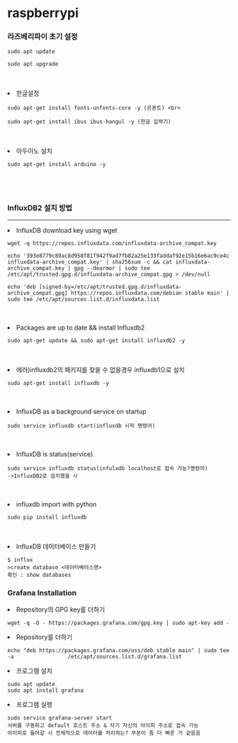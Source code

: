 # raspberrypi
<h3>라즈베리파이 초기 설정</h3>
    
    sudo apt update
  
    sudo apt upgrade
    
<br>
<br>
<li>
  한글설정
</li>

    sudo apt-get install fonts-unfonts-core -y (은폰트) <br>

    sudo apt-get install ibus ibus-hangul -y (한글 입력기)

<br>
<br>

<li>
  아두이노 설치
</li>

    sudo apt-get install arduino -y

<br>
<br>

## <h3>InfluxDB2 설치 방법</h3>
<hr>
<li>
  InfluxDB download key using wget
</li>

    wget -q https://repos.influxdata.com/influxdata-archive_compat.key
  
    echo '393e8779c89ac8d958f81f942f9ad7fb82a25e133faddaf92e15b16e6ac9ce4c influxdata-archive_compat.key' | sha256sum -c && cat influxdata-archive_compat.key | gpg --dearmor | sudo tee 
    /etc/apt/trusted.gpg.d/influxdata-archive_compat.gpg > /dev/null
  
    echo 'deb [signed-by=/etc/apt/trusted.gpg.d/influxdata-archive_compat.gpg] https://repos.influxdata.com/debian stable main' | sudo tee /etc/apt/sources.list.d/influxdata.list

<br>
<br>

<li>Packages are up to date && install Influxdb2</li>

    sudo apt-get update && sudo apt-get install influxdb2 -y

<br>
<br>

<li>에러)influxdb2의 패키지를 찾을 수 없을경우 influxdb1으로 설치</li>

    sudo apt-get install influxdb -y

<br>
<br>

<li>InfluxDB as a background service on startup</li>

    sudo service influxdb start(influxdb 시작 명령어)

<br>
<br>

<li>InfluxDB is status(service)</li>

    sudo service influxdb status(infulxdb localhost로 접속 가능?명렁어)
    ->InfluxDB2로 설치했을 시

<br>
<br>

<li>influxdb import with python</li>

    sudo pip install influxdb

<br>
<br>
<li>InfluxDB 데이터베이스 만들기</li>

    $ influx
    >create database <데이터베이스명>
    확인 : show databases


<h3>Grafana Installation</h3>

<li>Repository의 GPG key를 더하기</li>

    wget -q -O - https://packages.grafana.com/gpg.key | sudo apt-key add -

<li>Repository를 더하기</li>

    echo "deb https://packages.grafana.com/oss/deb stable main" | sudo tee -a                 /etc/apt/sources.list.d/grafana.list

<li>프로그램 설치</li>

    sudo apt update
    sudo apt install grafana

<li>프로그램 실행</li>

    sudo service grafana-server start
    서버를 구동하고 default 호스트 주소 & 자기 자신의 아이피 주소로 접속 가능
    아이피로 들어갈 시 전체적으로 데이터를 처리하는? 부분이 좀 더 빠른 거 같음음


